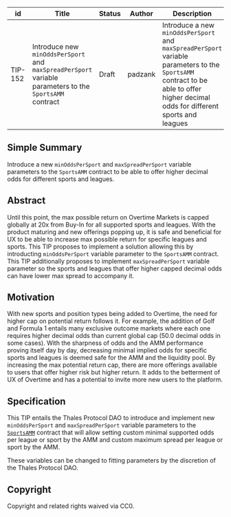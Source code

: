 | id | Title | Status | Author | Description | Discussions to | Created |
| ----------- | ----------- | ----------- | ----------- | ----------- | ----------- | ----------- |
| TIP-152 | Introduce new `minOddsPerSport` and `maxSpreadPerSport` variable parameters to the `SportsAMM` contract | Draft | padzank | Introduce a new `minOddsPerSport` and `maxSpreadPerSport` variable parameters to the `SportsAMM` contract to be able to offer higher decimal odds for different sports and leagues | https://discord.gg/8bzFdpGTrp | 2022-07-06
 
## Simple Summary
 
Introduce a new `minOddsPerSport` and `maxSpreadPerSport` variable parameters to the `SportsAMM` contract to be able to offer higher decimal odds for different sports and leagues.

## Abstract

Until this point, the max possible return on Overtime Markets is capped globally at 20x from Buy-In for all supported sports and leagues. With the product maturing and new offerings popping up, it is safe and beneficial for UX to be able to increase max possible return for specific leagues and sports. This TIP proposes to implement a solution allowing this by introducting `minOddsPerSport` variable parameter to the `SportsAMM` contract. This TIP additionally proposes to implement `maxSpreadPerSport` variable parameter so the sports and leagues that offer higher capped decimal odds can have lower max spread to accompany it.

## Motivation

With new sports and position types being added to Overtime, the need for higher cap on potential return follows it. For example, the addition of Golf and Formula 1 entails many exclusive outcome markets where each one requires higher decimal odds than current global cap (50.0 decimal odds in some cases). With the sharpness of odds and the AMM performance proving itself day by day, decreasing minimal implied odds for specific sports and leagues is deemed safe for the AMM and the liquidity pool. By increasing the max potential return cap, there are more offerings available to users that offer higher risk but higher return. It adds to the betterment of UX of Overtime and has a potential to invite more new users to the platform.

## Specification

This TIP entails the Thales Protocol DAO to introduce and implement new `minOddsPerSport` and `maxSpreadPerSport` variable parameters to the [`SportsAMM`](https://optimistic.etherscan.io/address/0x170a5714112daEfF20E798B6e92e25B86Ea603C1#writeProxyContract) contract that will allow setting custom minimal supported odds per league or sport by the AMM and custom maximum spread per league or sport by the AMM.

These variables can be changed to fitting parameters by the discretion of the Thales Protocol DAO.
 
## Copyright
 
Copyright and related rights waived via CC0.
 
